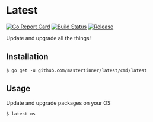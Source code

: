 # Latest

[![Go Report Card](https://goreportcard.com/badge/github.com/mastertinner/latest)](https://goreportcard.com/report/github.com/mastertinner/latest)
[![Build Status](https://travis-ci.org/mastertinner/latest.svg?branch=master&style=flat-square)](https://travis-ci.org/mastertinner/latest)
[![Release](https://img.shields.io/github/release/mastertinner/latest.svg?style=flat-square)](https://github.com/mastertinner/latest/releases/latest)

Update and upgrade all the things!

## Installation

```shell
$ go get -u github.com/mastertinner/latest/cmd/latest
```

## Usage

Update and upgrade packages on your OS

```shell
$ latest os
```
